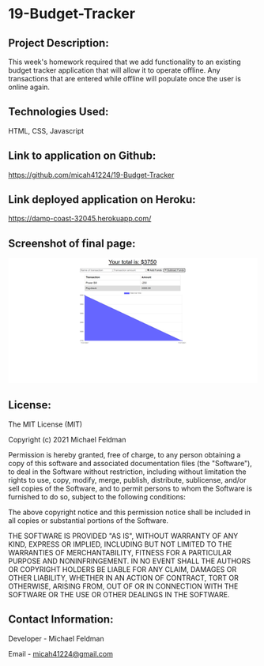 # 19-Budget-Tracker

## Project Description:

This week's homework required that we add functionality to an existing budget tracker application that will allow it to operate offline. Any transactions that are entered while offline will populate once the user is online again.

## Technologies Used:

HTML, CSS, Javascript

## Link to application on Github:

https://github.com/micah41224/19-Budget-Tracker

## Link deployed application on Heroku:

https://damp-coast-32045.herokuapp.com/

## Screenshot of final page:

![Completed Application Page](/assets/images/budget-tracker-hw-final-SS.png)

## License:

The MIT License (MIT)

Copyright (c) 2021 Michael Feldman

Permission is hereby granted, free of charge, to any person obtaining a copy of this software and associated documentation files (the "Software"), to deal in the Software without restriction, including without limitation the rights to use, copy, modify, merge, publish, distribute, sublicense, and/or sell copies of the Software, and to permit persons to whom the Software is furnished to do so, subject to the following conditions:

The above copyright notice and this permission notice shall be included in all copies or substantial portions of the Software.

THE SOFTWARE IS PROVIDED "AS IS", WITHOUT WARRANTY OF ANY KIND, EXPRESS OR IMPLIED, INCLUDING BUT NOT LIMITED TO THE WARRANTIES OF MERCHANTABILITY, FITNESS FOR A PARTICULAR PURPOSE AND NONINFRINGEMENT. IN NO EVENT SHALL THE AUTHORS OR COPYRIGHT HOLDERS BE LIABLE FOR ANY CLAIM, DAMAGES OR OTHER LIABILITY, WHETHER IN AN ACTION OF CONTRACT, TORT OR OTHERWISE, ARISING FROM, OUT OF OR IN CONNECTION WITH THE SOFTWARE OR THE USE OR OTHER DEALINGS IN THE SOFTWARE.

## Contact Information:

Developer - Michael Feldman

Email - micah41224@gmail.com
